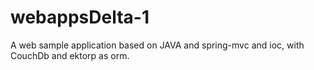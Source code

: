# webappsDelta-1
A web sample application based on JAVA and spring-mvc and ioc, with CouchDb and ektorp as orm.

